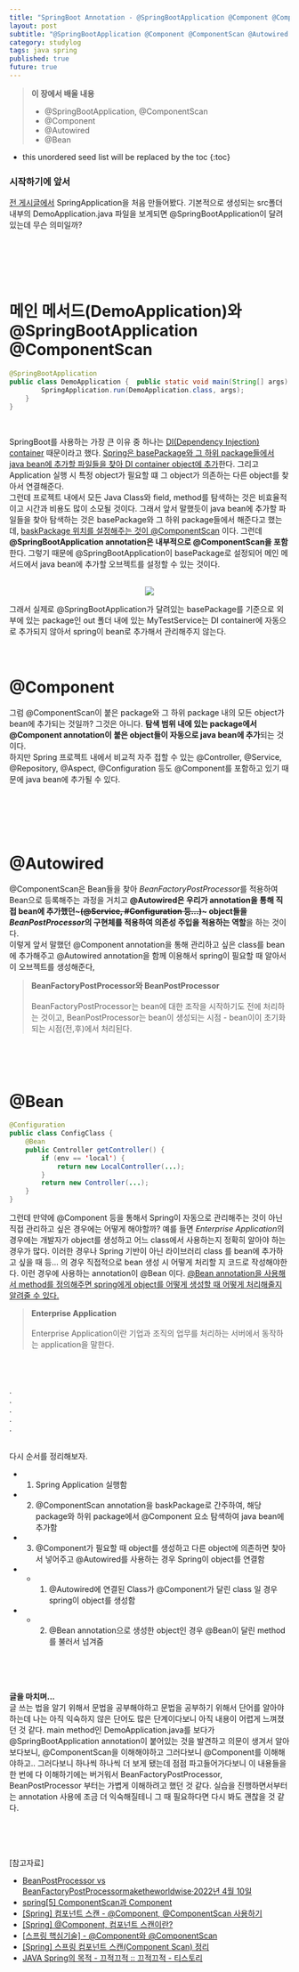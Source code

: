 ```yaml
---
title: "SpringBoot Annotation - @SpringBootApplication @Component @ComponentScan @Autowired @Bean"
layout: post
subtitle: "@SpringBootApplication @Component @ComponentScan @Autowired @Bean"
category: studylog
tags: java spring
published: true
future: true
---
```


> **이 장에서 배울 내용**
>
> * @SpringBootApplication, @ComponentScan
> * @Component
> * @Autowired
> * @Bean


<!--more-->

* this unordered seed list will be replaced by the toc
{:toc}  



### 시작하기에 앞서  
[전 게시글에서](https://hye807n.github.io/studylog/ReactJs,Spring,AWS(4).html) SpringApplication을 처음 만들어봤다. 기본적으로 생성되는 src폴더 내부의 DemoApplication.java 파일을 보게되면 @SpringBootApplication이 달려있는데 무슨 의미일까?  
<br/>  
<br/>  
<br/>  

# 메인 메서드(DemoApplication)와 @SpringBootApplication @ComponentScan

```java
@SpringBootApplication
public class DemoApplication {	public static void main(String[] args) {
		SpringApplication.run(DemoApplication.class, args);
	}
}
```  
<br/>  

SpringBoot를 사용하는 가장 큰 이유 중 하나는 [DI(Dependency Injection) container]((https://hye807n.github.io/studylog/ReactJs,Spring,AWS(3).html)) 때문이라고 했다. <u>Spring은 basePackage와 그 하위 package들에서 java bean에 추가할 파일들을 찾아 DI container object에 추가</u>한다. 그리고 Application 실행 시 특정 object가 필요할 떄 그 object가 의존하는 다른 object를 찾아서 연결해준다.  
그런데 프로젝트 내에서 모든 Java Class와 field, method를 탐색하는 것은 비효율적이고 시간과 비용도 많이 소모될 것이다. 그래서 앞서 말했듯이 java bean에 추가할 파일들을 찾아 탐색하는 것은 basePackage와 그 하위 package들에서 해준다고 했는데, <u>baskPackage 위치를 설정해주는 것이 @ComponentScan</u> 이다. 그런데 **@SpringBootApplication annotation은 내부적으로 @ComponentScan을 포함**한다. 그렇기 때문에 @SpringBootApplication이 basePackage로 설정되어 메인 메서드에서 java bean에 추가할 오브젝트를 설정할 수 있는 것이다.  
<br/>  


<p align="center"><img src="https://img1.daumcdn.net/thumb/R1280x0/?scode=mtistory2&fname=https%3A%2F%2Fblog.kakaocdn.net%2Fdn%2Fbk517m%2FbtqEbuQ5gTp%2FsiwfXiHsfUd5Mt9d9nzNG1%2Fimg.png"></p>
그래서 실제로 @SpringBootApplication가 달려있는 basePackage를 기준으로 외부에 있는 package인 out 폴더 내에 있는 MyTestService는 DI container에 자동으로 추가되지 않아서 spring이 bean로 추가해서 관리해주지 않는다.
<br/>  
<br/>  
<br/>  

# @Component  

그럼 @ComponentScan이 붙은 package와 그 하위 package 내의 모든 object가 bean에 추가되는 것일까? 그것은 아니다. **탐색 범위 내에 있는 package에서 @Component annotation이 붙은 object들이 자동으로 java bean에 추가**되는 것이다.  
하지만 Spring 프로젝트 내에서 비교적 자주 접할 수 있는 @Controller, @Service, @Repository, @Aspect, @Configuration 등도 @Component를 포함하고 있기 때문에 java bean에 추가될 수 있다.  
<br/>  
<br/>  
<br/>  


# @Autowired  

@ComponentScan은 Bean들을 찾아 *BeanFactoryPostProcessor*를 적용하여 Bean으로 등록해주는 과정을 거치고 **@Autowired은 우리가 annotation을 통해 직접 bean에 추가했던~~~(@Service, #Configuration 등...)~~~ object들을 *BeanPostProcessor*의 구현체를 적용하여 의존성 주입을 적용하는 역할**을 하는 것이다.  
이렇게 앞서 말했던 @Component annotation을 통해 관리하고 싶은 class를 bean에 추가해주고 @Autowired annotation을 함께 이용해서 spring이 필요할 때 알아서 이 오브젝트를 생성해준다,  

> **BeanFactoryPostProcessor와 BeanPostProcessor**<br/>  
BeanFactoryPostProcessor는 bean에 대한 조작을 시작하기도 전에 처리하는 것이고, BeanPostProcessor는 bean이 생성되는 시점 - bean이이 초기화되는 시점(전,후)에서 처리된다.  
<br/>  
<br/>  
<br/>  


# @Bean

```java
@Configuration
public class ConfigClass {
    @Bean
    public Controller getController() {
        if (env == 'local') {
            return new LocalController(...);
        }
        return new Controller(...);
    }
}
```  

그런데 만약에 @Component 등을 통해서 Spring이 자동으로 관리해주는 것이 아닌 직접 관리하고 싶은 경우에는 어떻게 해야할까? 예를 들면 *Enterprise Application*의 경우에는 개발자가 object를 생성하고 어느 class에서 사용하는지 정확히 알아야 하는 경우가 많다. 이러한 경우나 Spring 기반이 아닌 라이브러리 class 를 bean에 추가하고 싶을 때 등... 의 경우 직접적으로 bean 생성 시 어떻게 처리할 지 코드로 작성해야한다.
이런 경우에 사용하는 annotation이 @Bean 이다.  <u>@Bean annotation을 사용해서 method를 정의해주면 spring에게 object를 어떻게 생성할 때 어떻게 처리해줄지 알려줄 수 있다.</u>



> **Enterprise Application**<br/>  
Enterprise Application이란 기업과 조직의 업무를 처리하는 서버에서 동작하는 application을 말한다.  
<br/>  
<br/>  
<br/>  
.<br/>
.<br/>
.<br/>
.<br/>
.<br/><br/>

다시 순서를 정리해보자.
- 1. Spring Application 실행함
- 2. @ComponentScan annotation을 baskPackage로 간주하여, 해당 package와 하위 package에서 @Component 요소 탐색하여 java bean에 추가함
- 3. @Component가 필요할 때 object를 생성하고 다른 object에 의존하면 찾아서 넣어주고 @Autowired를 사용하는 경우 Spring이 object를 연결함
- - 1. @Autowired에 연결된 Class가 @Component가 달린 class 일 경우 spring이 object를 생성함
- - 2. @Bean annotation으로 생성한 object인 경우 @Bean이 달린 method를 불러서 넘겨줌<br/>
<br/>
<br/>
<br/>

**글을 마치며...**<br/>
글 쓰는 법을 알기 위해서 문법을 공부해야하고 문법을 공부하기 위해서 단어를 알아야하는데 나는 아직 익숙하지 않은 단어도 많은 단계이다보니 아직 내용이 어렵게 느껴졌던 것 같다.  main method인 DemoApplication.java를 보다가 @SpringBootApplication annotation이 붙어있는 것을 발견하고 의문이 생겨서 알아보다보니, @ComponentScan을 이해해야하고 그러다보니 @Component를 이해해야하고.. 그러다보니 하나씩 하나씩 더 보게 됐는데 점점 파고들어가다보니 이 내용들을 한 번에 다 이해하기에는 버거워서 BeanFactoryPostProcessor, BeanPostProcessor 부터는 가볍게 이해하려고 했던 것 같다. 실습을 진행하면서부터는 annotation 사용에 조금 더 익숙해질테니 그 때 필요하다면 다시 봐도 괜찮을 것 같다.


<br/>
<br/>
<br/>

[참고자료]<br/>  
* [BeanPostProcessor vs BeanFactoryPostProcessormaketheworldwise·2022년 4월 10일](https://velog.io/@maketheworldwise/BeanPostProcessor-vs-BeanFactoryPostProcessor)
* [spring[5] ComponentScan과 Component](https://ililil9482.tistory.com/127)
* [[Spring] 컴포넌트 스캔 - @Component, @ComponentScan 사용하기](https://dct-wonjung.tistory.com/entry/Spring-%EC%BB%B4%ED%8F%AC%EB%84%8C%ED%8A%B8%EC%8A%A4%EC%BA%94-Component-ComponentScan)
* [[Spring] @Component, 컴포넌트 스캔이란?](https://code-lab1.tistory.com/170)
* [[스프링 핵심기술] - @Component와 @ComponentScan](https://jjingho.tistory.com/9)
* [[Spring] 스프링 컴포넌트 스캔(Component Scan) 정리](https://ittrue.tistory.com/229)
* [JAVA Spring의 목적 - 끄적끄적 :: 끄적끄적 - 티스토리](https://ee-22-joo.tistory.com/7)